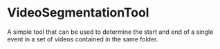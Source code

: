 # VideoSegmentationTool
A simple tool that can be used to determine the start and end of a single event in a set of videos contained in the same folder.
